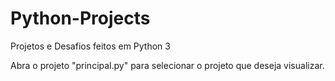 # Python-Projects
Projetos e Desafios feitos em Python 3

Abra o projeto "principal.py" para selecionar o projeto que deseja visualizar.
